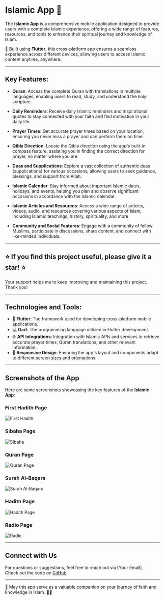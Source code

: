 # Islamic App 🕌

The **Islamic App** is a comprehensive mobile application designed to provide users with a complete Islamic experience, offering a wide range of features, resources, and tools to enhance their spiritual journey and knowledge of Islam.

📱 Built using **Flutter**, this cross-platform app ensures a seamless experience across different devices, allowing users to access Islamic content anytime, anywhere.

---

## Key Features:

- **Quran**: Access the complete Quran with translations in multiple languages, enabling users to read, study, and understand the holy scripture.
  
- **Daily Reminders**: Receive daily Islamic reminders and inspirational quotes to stay connected with your faith and find motivation in your daily life.
  
- **Prayer Times**: Get accurate prayer times based on your location, ensuring you never miss a prayer and can perform them on time.
  
- **Qibla Direction**: Locate the Qibla direction using the app's built-in compass feature, assisting you in finding the correct direction for prayer, no matter where you are.
  
- **Duas and Supplications**: Explore a vast collection of authentic duas (supplications) for various occasions, allowing users to seek guidance, blessings, and support from Allah.
  
- **Islamic Calendar**: Stay informed about important Islamic dates, holidays, and events, helping you plan and observe significant occasions in accordance with the Islamic calendar.
  
- **Islamic Articles and Resources**: Access a wide range of articles, videos, audio, and resources covering various aspects of Islam, including Islamic teachings, history, spirituality, and more.
  
- **Community and Social Features**: Engage with a community of fellow Muslims, participate in discussions, share content, and connect with like-minded individuals.

---

## ⭐️ If you find this project useful, please give it a star! ⭐️  
Your support helps me to keep improving and maintaining this project. Thank you!

---

## Technologies and Tools:

- 🦄 **Flutter**: The framework used for developing cross-platform mobile applications.
- 💻 **Dart**: The programming language utilized in Flutter development.
- 🌐 **API Integrations**: Integration with Islamic APIs and services to retrieve accurate prayer times, Quran translations, and other relevant information.
- 📱 **Responsive Design**: Ensuring the app's layout and components adapt to different screen sizes and orientations.

---

## Screenshots of the App

Here are some screenshots showcasing the key features of the **Islamic App**:

### First Hadith Page  
![First Hadith](assets/screenshots/firstHadith.png)

### Sibaha Page  
![Sibaha](assets/screenshots/sibaha.png)

### Quran Page  
![Quran Page](assets/screenshots/quranPage.png)

### Surah Al-Baqara  
![Surah Al-Baqara](assets/screenshots/SurahAlBaqara.png)

### Hadith Page  
![Hadith Page](assets/screenshots/hadithPage.png)

### Radio Page  
![Radio](assets/screenshots/raido.png)

---

## Connect with Us

For questions or suggestions, feel free to reach out via [Your Email].  
Check out the code on [GitHub](https://github.com/Islam-Ragab015?tab=repositories).

---

🌟 May this app serve as a valuable companion on your journey of faith and knowledge in Islam. 🕌✨
